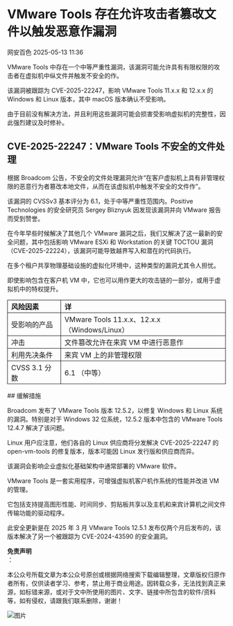 #  VMware Tools 存在允许攻击者篡改文件以触发恶意作漏洞   
 网安百色   2025-05-13 11:36  
  
VMware Tools 中存在一个中等严重性漏洞，该漏洞可能允许具有有限权限的攻击者在虚拟机中纵文件并触发不安全的作。  
  
该漏洞被跟踪为 CVE-2025-22247，影响 VMware Tools 11.x.x 和 12.x.x 的 Windows 和 Linux 版本，其中 macOS 版本确认不受影响。  
  
由于目前没有解决方法，并且利用这些漏洞可能会损害受影响虚拟机的完整性，因此强烈建议及时修补。  
## CVE-2025-22247：VMware Tools 不安全的文件处理  
  
根据 Broadcom 公告，不安全的文件处理漏洞允许“在客户虚拟机上具有非管理权限的恶意行为者篡改本地文件，从而在该虚拟机中触发不安全的文件作”。  
  
该漏洞的 CVSSv3 基本评分为 6.1，处于中等严重性范围内。Positive Technologies 的安全研究员 Sergey Bliznyuk 因发现该漏洞并向 VMware 报告而受到赞誉。  
  
在今年早些时候解决了其他几个 VMware 漏洞之后，我们又解决了这一最新的安全问题，其中包括影响 VMware ESXi 和 Workstation 的关键 TOCTOU 漏洞 （CVE-2025-22224），该漏洞可能导致越界写入和潜在的代码执行。  
  
在多个租户共享物理基础设施的虚拟化环境中，这种类型的漏洞尤其令人担忧。  
  
即使影响包含在客户机 VM 中，它也可以用作更大的攻击链的一部分，或用于虚拟机中的特权提升。  
  
<table><tbody><tr style="box-sizing: border-box;"><td style="box-sizing: border-box;padding: 2px 8px;border: 1px solid;word-break: break-word;"><strong msttexthash="14330498" msthash="68" style="box-sizing: border-box;font-weight: bold;"><span leaf="">风险因素</span></strong></td><td style="box-sizing: border-box;padding: 2px 8px;border: 1px solid;word-break: break-word;"><strong msttexthash="3259074" msthash="69" style="box-sizing: border-box;font-weight: bold;"><span leaf="">详</span></strong></td></tr><tr style="box-sizing: border-box;"><td style="box-sizing: border-box;padding: 2px 8px;border: 1px solid;word-break: break-word;"><section><span leaf="">受影响的产品</span></section></td><td style="box-sizing: border-box;padding: 2px 8px;border: 1px solid;word-break: break-word;"><section><span leaf="">VMware Tools 11.x.x、12.x.x （Windows/Linux）</span></section></td></tr><tr style="box-sizing: border-box;"><td style="box-sizing: border-box;padding: 2px 8px;border: 1px solid;word-break: break-word;"><section><span leaf="">冲击</span></section></td><td style="box-sizing: border-box;padding: 2px 8px;border: 1px solid;word-break: break-word;"><section><span leaf="">文件篡改允许在来宾 VM 中进行恶意作</span></section></td></tr><tr style="box-sizing: border-box;"><td style="box-sizing: border-box;padding: 2px 8px;border: 1px solid;word-break: break-word;"><section><span leaf="">利用先决条件</span></section></td><td style="box-sizing: border-box;padding: 2px 8px;border: 1px solid;word-break: break-word;"><section><span leaf="">来宾 VM 上的非管理权限</span></section></td></tr><tr style="box-sizing: border-box;"><td style="box-sizing: border-box;padding: 2px 8px;border: 1px solid;word-break: break-word;"><section><span leaf="">CVSS 3.1 分数</span></section></td><td style="box-sizing: border-box;padding: 2px 8px;border: 1px solid;word-break: break-word;"><section><span leaf="">6.1 （中等）</span></section></td></tr></tbody></table>## 缓解措施  
  
Broadcom 发布了 VMware Tools 版本 12.5.2，以修复 Windows 和 Linux 系统的漏洞。特别是对于 Windows 32 位系统，12.5.2 版本中包含的 VMware Tools 12.4.7 解决了该问题。  
  
Linux 用户应注意，他们各自的 Linux 供应商将分发解决 CVE-2025-22247 的 open-vm-tools 的修复版本，版本可能因 Linux 发行版和供应商而异。  
  
该漏洞会影响企业虚拟化基础架构中通常部署的 VMware 软件。  
  
VMware Tools 是一套实用程序，可增强虚拟机客户机作系统的性能并改进 VM 的管理。  
  
它包括支持提高图形性能、时间同步、剪贴板共享以及主机和来宾计算机之间文件传输功能的驱动程序。  
  
此安全更新是在 2025 年 3 月 VMware Tools 12.5.1 发布仅两个月后发布的，该版本解决了另一个被跟踪为 CVE-2024-43590 的安全漏洞。  
  
**免责声明**  
：  
  
本公众号所载文章为本公众号原创或根据网络搜索下载编辑整理，文章版权归原作者所有，仅供读者学习、参考，禁止用于商业用途。因转载众多，无法找到真正来源，如标错来源，或对于文中所使用的图片、文字、链接中所包含的软件/资料等，如有侵权，请跟我们联系删除，谢谢！  
  
![图片](https://mmbiz.qpic.cn/mmbiz_jpg/1QIbxKfhZo5lNbibXUkeIxDGJmD2Md5vKicbNtIkdNvibicL87FjAOqGicuxcgBuRjjolLcGDOnfhMdykXibWuH6DV1g/640?wx_fmt=other&from=appmsg&wxfrom=5&wx_lazy=1&wx_co=1&tp=webp "")  
  
  
